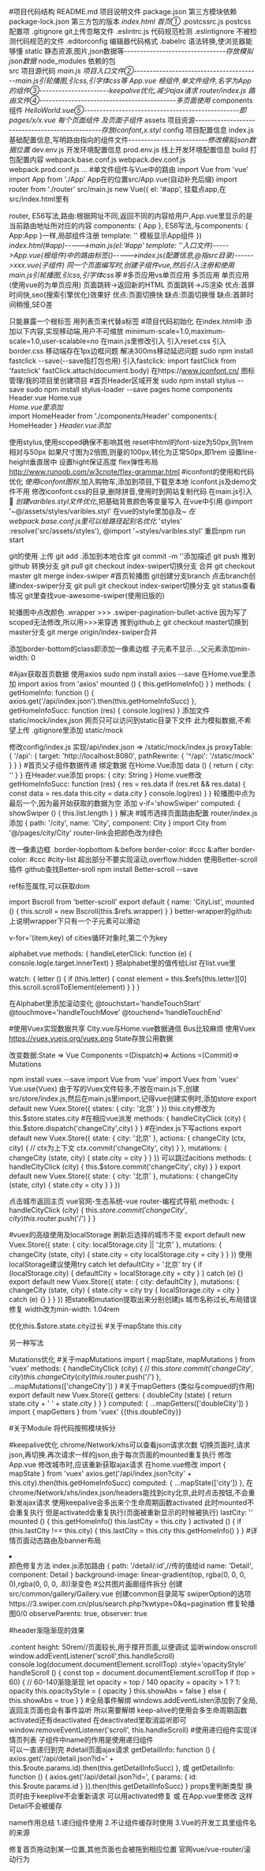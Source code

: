 #项目代码结构
README.md           项目说明文件
package.json        第三方模块依赖
package-lock.json   第三方包的版本
*index.html          首页①*
.postcssrc.js       postcss配置项
.gitignore          git上传忽略文件
.eslintrc.js        代码规范检测
.eslintignore       不被检测代码规范的文件
.editorconfig       编辑器代码格式
.babelrc            语法转换,使浏览器能够懂
static              静态资源,图片,json数据等--------------------------------*存放模拟json数据*
node_modules        依赖的包  
src                 项目源代码
    *main.js         项目入口文件②*----------------------------------------*main.js引轮播图,引css,引字体css等*
    *App.vue         根组件,单文件组件,名字为App的组件③*----------------------*keepalive优化,减少ajax请求*
    *router/index.js 路由文件④*-------------------------------------------*多页面使用*
    components      组件
        *HelloWorld.vue⑤*-------------------------------------------------*即pages/x/x.vue 每个页面组件 及页面子组件*
    assets          项目资源------------------------------------------------*存放iconfont,x.styl*
config              项目配置信息
    index.js        基础配置信息,写明路由指向的组件文件-------------------------*修改模拟json数据位置*
    dev.env.js      开发环境配置信息
    prod.env.js     线上开发环境配置信息
build               打包配置内容
    webpack.base.conf.js
    webpack.dev.conf.js
    webpack.prod.conf.js
    ...
#单文件组件与Vue中的路由
import Vue from 'vue'
import App from './App'     App在的位置src/App.vue(自动补充后缀)
import router from './router'
src/main.js
new Vue({
  el: '#app',               挂载点app,在src/index.html里有 <div id="app"></div>
  router,                   ES6写法,路由:根据网址不同,返回不同的内容给用户,App.vue里<router-view/>显示的是当前路由地址所对应的内容
  components: { App },      ES6写法,与components: { App:App }一样,局部组件注册
  template: '<App/>'        模板显示App组件
})
*index.html(#app)----->main.js(el:'#app' template: '<App/>'入口文件)----->App.vue(根组件)中的路由标签(<router-view/>)----->index.js(配置信息,@指src目录)------>xxx.vue(子组件)*
*同一个页面编写时,创建子组件vue,然后引入注册和使用*
*main.js引轮播图,引css,引字体css等*
#多页应用vs单页应用
多页应用                                                    单页应用(使用vue的为单页应用)
页面跳转->返回新的HTML                                        页面跳转->JS渲染
优点:首屏时间快,seo(搜索引擎优化)效果好                         优点:页面切换快
缺点:页面切换慢                                              缺点:首屏时间稍慢,SEO差

<template></template>只能暴露一个根标签
用<router-link to='/list'>列表页</router-link>来代替a标签
#项目代码初始化
在index.html中
    添加以下内容,实现移动端,用户不可缩放
    minimum-scale=1.0,maximum-scale=1.0,user-scalable=no
在main.js里修改引入
    引入reset.css
    引入border.css 移动端存在1px边框问题
    解决300ms移动延迟问题
        sudo npm install fastclick --save(--save指打包也用)
        引入fastclick:
            import fastClick from 'fastclick'
            fastClick.attach(document.body)
在https://www.iconfont.cn/ 图标管理/我的项目里创建项目
#首页Header区域开发
sudo npm install stylus --save
sudo npm install stylus-loader --save
pages
    home
        components
            Header.vue
    Home.vue   
*Home.vue里添加*            
import HomeHeader from './components/Header'
components:{
    HomeHeader
}
<home-header></home-header>
*Header.vue添加*
<style lang="stylus" scoped></style>
使用stylus,使用scoped确保不影响其他
reset中html的font-size为50px,则1rem相对与50px
如果尺寸图为2倍图,则量的100px,转化为正常50px,即1rem
设置line-height垂直居中
设置hight保证高度
flex弹性布局
http://www.runoob.com/w3cnote/flex-grammar.html
#iconfont的使用和代码优化
*使用iconfont图标*,加入购物车,添加到项目,下载至本地
iconfont.js及demo文件不用
修改iconfont.css的目录,删除拼音,使用时到网站复制代码
在main.js引入
<span class="iconfont">&#xe624;</span>
*创建varibles.styl文件优化*,把基础背景颜色等变量写入
在vue中引用    @import '~@/assets/styles/varibles.styl' 在vue的style里加@及~
*在webpack.base.conf.js里可以给路径起别名优化*
 'styles' :resolve('src/assets/styles'),
 @import '~styles/varibles.styl'
重启npm run start

git的使用 
        上传
        git add .添加到本地仓库
        git commit -m ''添加描述
        git push   推到github
        转换分支
        git pull
        git checkout index-swiper切换分支
        合并
        git checkout master
        git merge index-swiper
#首页轮播图
git创建分支branch
    点击branch创建index-swiper分支
    git pull
    git checkout index-swiper切换分支
    git status查看情况
git里查找vue-awesome-swiper(使用旧版的)
<style lang="stylus" scoped>
    .wrapper
        width: 100%
        height: 0
        overflow: hidden
        padding-bottom: 31.25%//宽高比
        .swiper-img
            width: 100%
</style>
轮播图中点改颜色
.wrapper >>> .swiper-pagination-bullet-active
因为写了scoped无法修改,所以用>>>来穿透
推到github上
git checkout master切换到master分支
git merge  origin/index-swiper合并


添加border-bottom的class即添加一像素边框
子元素不显示...,父元素添加min-width: 0

#Ajax获取首页数据
使用axios
sudo npm install axios --save
在Home.vue里添加
import axios from 'axios'
mounted () {
    this.getHomeInfo()
  }
}
methods: {
    getHomeInfo: function () {
        axios.get('/api/index.json').then(this.getHomeInfoSucc)
    },
    getHomeInfoSucc: function (res) {
      console.log(res)
    }
添加文件
static/mock/index,json
网页只可以访问到static目录下文件
此为模拟数据,不希望上传
.gitignore里添加
static/mock

修改config/index.js
实现/api/index.json => /static/mock/index.js
proxyTable: {
        '/api': {
            target: 'http://localhost:8080',
            pathRewrite: {
                '^/api': '/static/mock'
            }
        }
    }
#首页父子组件数据传递
绑定数据
在Home.Vue添加
data () {
    return {
        city: ''
    }
  }
<home-header :city='city'></home-header>
在Header.vue添加
props: {
    city: String
  }
Home.vue修改
getHomeInfoSucc: function (res) {
      res = res.data
      if (res.ret && res.data) {
        const data = res.data
        this.city = data.city
      }
      console.log(res)
    }
  }
轮播图中点为最后一个,因为最开始获取的数据为空
添加
v-if='showSwiper'
computed: {
    showSwiper () {
      this.list.length
    }
  }
解决
#城市选择页面路由配置
router/index.js添加
{
      path: '/city',
      name: 'City',
      component: City
    }
import City from '@/pages/city/City'
<router-link to='/city'></router-link>
router-link会把颜色改为绿色

改一像素边框
.border-topbottom
     &:before
         border-color: #ccc
     &:after
         border-color: #ccc
#city-list
超出部分不要实现滚动,overflow:hidden
使用Better-scroll插件
github查找Better-sroll
npm install Better-scroll --save

ref标签属性,可以获取dom
<div class="list" ref="wrapper">
import Bscroll from 'better-scroll'
export default {
  name: 'CityList',
  mounted () {
    this.scroll = new Bscroll(this.$refs.wrapper)
  }
}
better-wrapper的github上说明wrapper下只有一个子元素可以滑动

v-for='(item,key) of cities循环对象时,第二个为key

alphabet.vue
methods: {
    handleLeterClick: function (e) {
      console.log(e.target.innerText)
    }
把alphabet里的值传给List
在list.vue里
 <div class="area" v-for='(item,key) of cities' :key='key' :ref='key'>
 watch: {
    letter () {
      if (this.letter) {
        const element = this.$refs[this.letter][0]
        this.scroll.scrollToElement(element)
      }
    }
  }

在Alphabet里添加滚动变化
@touchstart='handleTouchStart'
@touchmove='handleTouchMove'
@touchend='handleTouchEnd'

#使用Vuex实现数据共享
City.vue与Home.vue数据通信
Bus比较麻烦
使用Vuex
https://vuex.vuejs.org/vuex.png
State存放公用数据

改变数据:State => Vue Components =(Dispatch)=> Actions =(Commit)=> Mutations

npm install vuex --save
import Vue from 'vue'
import Vuex from 'vuex'
Vue.use(Vuex)
由于写的Vuex文件较多,不放在main.js下,创建src/store/index.js,然后在main.js里import,记得vue创建实例时,添加store
export default new Vuex.Store({
    states: {
        city: '北京'
    }
})
this.city修改为this.$store.states.city
#在相应vue派发
methods: {
    handleCityClick (city) {
        this.$store.dispatch('changeCity',city)
    }
  }
#在index.js下写actions
export default new Vuex.Store({
  state: {
    city: '北京'
  },
  actions: {
    changeCity (ctx, city) { // ctx为上下文
      ctx.commit('changeCity', city)
    }
  },
  mutations: {
    changeCity (state, city) {
      state.city = city
    }
  }
})
可以跳过acitions
methods: {
    handleCityClick (city) {
      this.$store.commit('changeCity', city)
    }
  }
export default new Vuex.Store({
  state: {
    city: '北京'
  },
  mutations: {
    changeCity (state, city) {
      state.city = city
    }
  }
})

点击城市返回主页
vue官网-生态系统-vue router-编程式导航
methods: {
    handleCityClick (city) {
      this.$store.commit('changeCity', city)
      this.$router.push('/')
    }
  }

#vuex的高级使用及localStorage
刷新后选择的城市不变
export default new Vuex.Store({
  state: {
    city: localStorage.city || '北京'
  },
  mutations: {
    changeCity (state, city) {
      state.city = city
      localStorage.city = city
    }
  }
})
使用localStorage建议使用try catch
let defaultCity = '北京'
try {
    if (localStorage.city) {
        defaultCity =  localStorage.city = city
    }
} catch (e) {}
export default new Vuex.Store({
  state: {
    city: defaultCity
  },
  mutations: {
    changeCity (state, city) {
      state.city = city
      try {
        localStorage.city = city
      } catch (e) {}
    }
  }
})
把state和mutation提取出来分别创建js
城市名称过长,布局错误修复
width改为min-width: 1.04rem

优化this.$store.state.city过长
#关于mapState
this.city
<script>
import { mapState } from 'vuex'
export default{
  computed: {
    ...mapState(['city'])
  }
}
</script>
另一种写法
<script>
import { mapState } from 'vuex'
this.currentCity
 computed: {
    ...mapState({
      currentCity: 'city'
    })
  }
</script>
Mutations优化
#关于mapMutations
import { mapState, mapMutations } from 'vuex'
 methods: {
    handleCityClick (city) {
      // this.$store.commit('changeCity', city)
      this.changeCity(city)
      this.$router.push('/')
    },
    ...mapMutations(['changeCity'])
  }
#关于mapGetters 
(类似与compued的作用)
export default new Vuex.Store({
  getters: {
    doubleCity (state) {
        return state.city + ' ' + state.city
        }
    }
}
 computed: {
    ...mapGetters(['doubleCity'])
  }
import { mapGetters } from 'vuex'
{{this.doubleCity}}

#关于Module
将代码按照模块拆分

#keepalive优化
chrome/Network/xhs可以查看json请求次数
切换页面时,请求json,再切换.再次请求一样的json,由于每次页面的mounted重复执行
修改App.vue
<template>
  <div id="app">
    <keep-alive>
        <router-view/> 
    </keep-alive>
  </div>
</template>
修改城市时,应该重新获取ajax请求
在home.vue修改
import { mapState } from 'vuex'
axios.get('/api/index.json?city' + this.city).then(this.getHomeInfoSucc)
computed: {
    ...mapState(['city'])
  },
在chrome/Network/xhs/index.json/headers能找到city北京,此时点击按钮,不会重新发ajax请求
使用keepalive会多出来个生命周期函数activated
此时mounted不会重复执行
但是activated会重复执行(页面被重新显示的时候被执行)
lastCity: ''
mounted () {
    this.getHomeInfo()
    this.lastCity = this.city
  }
activated () {
if (this.lastCity !== this.city) {
  this.lastCity = this.city
  this.getHomeInfo()
}
}
#详情页面动态路由及banner布局
<router-link :to='./detail/ +"item.id"'><li></li></router-link>
颜色修复方法
</router-link>
index.js添加路由
{
    path: '/detail/:id',//传的值给id
    name: 'Detail',
    component: Detail
  }
  background-image: linear-gradient(top, rgba(0, 0, 0, 0),rgba(0, 0, 0, .8))渐变色
#公共图片画廊组件拆分
创建 src/common/gallery/Gallery.vue
创建common目录简写
swiperOption的选项
https://3.swiper.com.cn/plus/search.php?kwtype=0&q=pagination
修复轮播图0/0
observeParents: true,
observer: true

#header渐隐渐现的效果
<div class="content"></div>
.content
height: 50rem//页面较长,用于撑开页面,以便调试
监听window.onscroll
    window.addEventListener('scroll',this.handleScroll)
console.log(document.documentElement.scrollTop)
:style='opacityStyle'
handleScroll () {
      const top = document.documentElement.scrollTop
      if (top > 60) { // 60-140渐隐渐现
        let opacity = top / 140
        opacity = opacity > 1 ?  1: opacity
        this.opacityStyle = { opacity }
        this.showAbs = false
      } else {
        this.showAbs = true
      }
    }
#全局事件解绑
windows.addEventListen添加到了全局,
返回主页面也会有事件监听
所以需要解绑
keep-alive的使用会多生命周期函数activated还有deactivated
在deactivated里取消监听即可
    window.removeEventListener('scroll', this.handleScroll)
#使用递归组件实现详情页列表
子组件中name的作用是使用递归组件
<div v-if='item.children'>
    <detail-list :list='item.children'></detail-list>
</div>
可以一直递归到完 
#detail页面ajax请求
getDetailInfo: function () {
      axios.get('/api/detail.json?id=' + this.$route.params.id).then(this.getDetailInfoSucc)
    },
或
 getDetailInfo: function () {
      axios.get('/api/detail.json?id=', {
        params: {
            id: this.$route.params.id
        }
      }).then(this.getDetailInfoSucc)
    }
props里判断类型
换页时由于keeplive不会重新请求
可以用activated修复
或
在App.vue里修改
<template>
  <div id="app">
    <keep-alive exclude='Detail'>
        <router-view/>
    </keep-alive>
  </div>
</template>
这样Detail不会被缓存

name作用总结
1.递归组件使用
2.不让组件缓存时使用
3.Vue的开发工具里组件名的来源

修复首页拖动到某一位置,其他页面也会被拖到相应位置
官网vue/vue-router/滚动行为